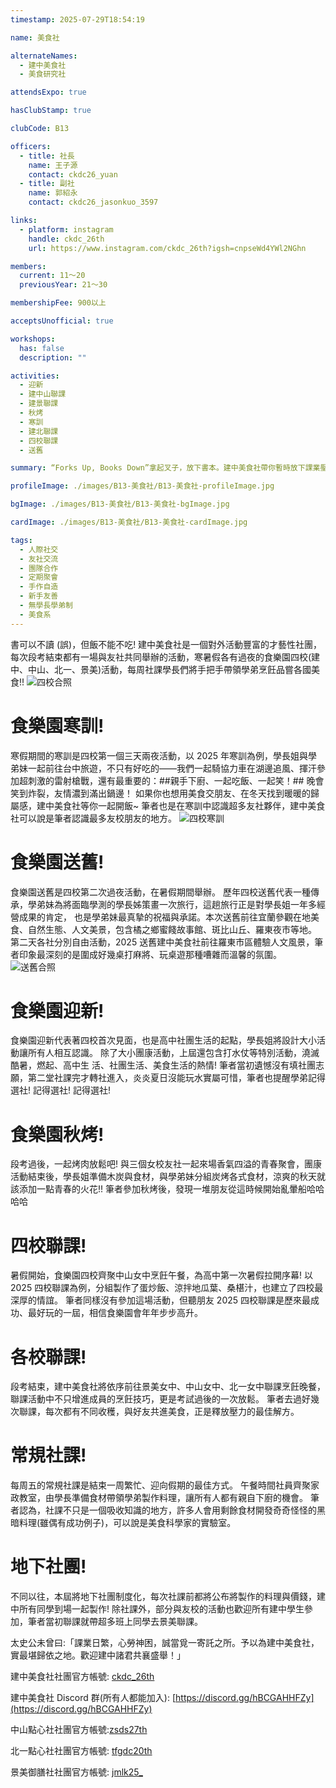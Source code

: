 ```yaml
---
timestamp: 2025-07-29T18:54:19

name: 美食社

alternateNames:
  - 建中美食社
  - 美食研究社

attendsExpo: true

hasClubStamp: true

clubCode: B13

officers:
  - title: 社長
    name: 王子源
    contact: ckdc26_yuan
  - title: 副社
    name: 郭紹永
    contact: ckdc26_jasonkuo_3597

links:
  - platform: instagram
    handle: ckdc_26th
    url: https://www.instagram.com/ckdc_26th?igsh=cnpseWd4YWl2NGhn

members:
  current: 11～20
  previousYear: 21～30

membershipFee: 900以上

acceptsUnofficial: true

workshops:
  has: false
  description: ""

activities:
  - 迎新
  - 建中山聯課
  - 建景聯課
  - 秋烤
  - 寒訓
  - 建北聯課
  - 四校聯課
  - 送舊

summary: “Forks Up, Books Down”拿起叉子，放下書本。建中美食社帶你暫時放下課業壓力，一起用美食療癒身心～聯合中山、北一、景美，等你來吃也來聊！

profileImage: ./images/B13-美食社/B13-美食社-profileImage.jpg

bgImage: ./images/B13-美食社/B13-美食社-bgImage.jpg

cardImage: ./images/B13-美食社/B13-美食社-cardImage.jpg

tags:
  - 人際社交
  - 友社交流
  - 團隊合作
  - 定期聚會
  - 手作自造
  - 新手友善
  - 無學長學弟制
  - 美食系
---
```


書可以不讀 (誤)，但飯不能不吃!
建中美食社是一個對外活動豐富的才藝性社團，每次段考結束都有一場與友社共同舉辦的活動，寒暑假各有過夜的食樂園四校(建中、中山、北一、景美)活動，每周社課學長們將手把手帶領學弟烹飪品嘗各國美食!!
![四校合照](./images/B13-美食社/B13-美食社-content-0.jpg)

# 食樂園寒訓!

寒假期間的寒訓是四校第一個三天兩夜活動，以 2025 年寒訓為例，學長姐與學弟妹一起前往台中旅遊，不只有好吃的——我們一起騎協力車在湖邊追風、揮汗參加超刺激的雷射槍戰，還有最重要的：##親手下廚、一起吃飯、一起笑！##
晚會笑到炸裂，友情濃到滿出鍋邊！
如果你也想用美食交朋友、在冬天找到暖暖的歸屬感，建中美食社等你一起開飯~
筆者也是在寒訓中認識超多友社夥伴，建中美食社可以說是筆者認識最多友校朋友的地方。
![四校寒訓](./images/B13-美食社/B13-美食社-content-1.jpg)

# 食樂園送舊!

食樂園送舊是四校第二次過夜活動，在暑假期間舉辦。
歷年四校送舊代表一種傳承，學弟妹為將面臨學測的學長姊策畫一次旅行，這趟旅行正是對學長姐一年多經營成果的肯定， 也是學弟妹最真摯的祝福與承諾。本次送舊前往宜蘭參觀在地美食、自然生態、人文美景，包含橘之鄉蜜餞故事館、斑比山丘、羅東夜市等地。
第二天各社分別自由活動，2025 送舊建中美食社前往羅東市區體驗人文風景，筆者印象最深刻的是圍成好幾桌打麻將、玩桌遊那種嘈雜而溫馨的氛圍。
![送舊合照](./images/B13-美食社/B13-美食社-content-2.jpg)

# 食樂園迎新!

食樂園迎新代表著四校首次見面，也是高中社團生活的起點，學長姐將設計大小活動讓所有人相互認識。
除了大小團康活動，上屆還包含打水仗等特別活動，澆滅酷暑，燃起、高中生 活、社團生活、美食生活的熱情!
筆者當初遺憾沒有填社團志願，第二堂社課完才轉社進入，炎炎夏日沒能玩水實屬可惜，筆者也提醒學弟記得選社! 記得選社! 記得選社!

# 食樂園秋烤!

段考過後，一起烤肉放鬆吧!
與三個女校友社一起來場香氣四溢的青春聚會，團康活動結束後，學長姐準備木炭與食材，與學弟妹分組炭烤各式食材，涼爽的秋天就該添加一點青春的火花!!
筆者參加秋烤後，發現一堆朋友從這時候開始亂暈船哈哈哈哈

# 四校聯課!

暑假開始，食樂園四校齊聚中山女中烹飪午餐，為高中第一次暑假拉開序幕!
以 2025 四校聯課為例，分組製作了蛋炒飯、涼拌地瓜葉、桑椹汁，也建立了四校最深厚的情誼。
筆者同樣沒有參加這場活動，但聽朋友 2025 四校聯課是歷來最成功、最好玩的一屆，相信食樂園會年年步步高升。

# 各校聯課!

段考結束，建中美食社將依序前往景美女中、中山女中、北一女中聯課烹飪晚餐，聯課活動中不只增進成員的烹飪技巧，更是考試過後的一次放鬆。
筆者去過好幾次聯課，每次都有不同收穫，與好友共進美食，正是釋放壓力的最佳解方。

# 常規社課!

每周五的常規社課是結束一周繁忙、迎向假期的最佳方式。
午餐時間社員齊聚家政教室，由學長準備食材帶領學弟製作料理，讓所有人都有親自下廚的機會。
筆者認為，社課不只是一個吸收知識的地方，許多人會用剩餘食材開發奇奇怪怪的黑暗料理(雖偶有成功例子)，可以說是美食科學家的實驗室。

# 地下社團!

不同以往，本屆將地下社團制度化，每次社課前都將公布將製作的料理與價錢，建中所有同學到場一起製作!
除社課外，部分與友校的活動也歡迎所有建中學生參加，筆者當初聯課就帶超多班上同學去景美聯課。

太史公未曾曰:「課業日繁，心勞神困，誠當覓一寄託之所。予以為建中美食社，實最堪歸依之地。歡迎建中諸君共襄盛舉！」

建中美食社社團官方帳號: [ckdc_26th](https://www.instagram.com/ckdc_26th?utm_source=ig_web_button_share_sheet&igsh=MXh5MWlnMjhkeHg3Zg==)

建中美食社 Discord 群(所有人都能加入):
[https://discord.gg/hBCGAHHFZy](https://discord.gg/hBCGAHHFZy)

中山點心社社團官方帳號:[zsds27th](https://www.instagram.com/zsds27th?utm_source=ig_web_button_share_sheet&igsh=MWk5ODU4N3g2MGs0ag==)

北一點心社社團官方帳號: [tfgdc20th](https://www.instagram.com/tfgdc20th?utm_source=ig_web_button_share_sheet&igsh=MWV5NzNsNXhnbG02NQ==)

景美御膳社社團官方帳號: [jmlk25\_](https://www.instagram.com/jmlk25_?utm_source=ig_web_button_share_sheet&igsh=ZXJ0OWhiN3BodHNs)
